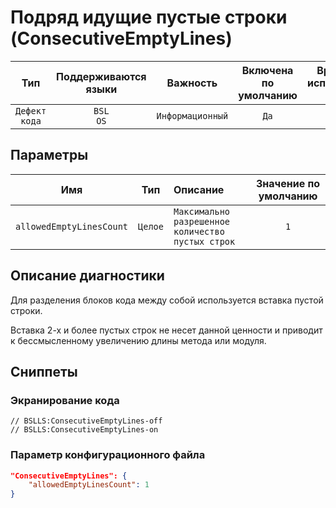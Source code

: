 # Подряд идущие пустые строки (ConsecutiveEmptyLines)

| Тип | Поддерживаются<br/>языки | Важность | Включена<br/>по умолчанию | Время на<br/>исправление (мин) | Тэги |
| :-: | :-: | :-: | :-: | :-: | :-: |
| `Дефект кода` | `BSL`<br/>`OS` | `Информационный` | `Да` | `1` | `badpractice` |

## Параметры 

| Имя | Тип | Описание | Значение по умолчанию |
| :-: | :-: | :-- | :-: |
| `allowedEmptyLinesCount` | `Целое` | ```Максимально разрешенное количество пустых строк``` | ```1``` |

<!-- Блоки выше заполняются автоматически, не трогать -->
## Описание диагностики
<!-- Описание диагностики заполняется вручную. Необходимо понятным языком описать смысл и схему работу -->

Для разделения блоков кода между собой используется вставка пустой строки. 

Вставка 2-х и более пустых строк не несет данной ценности и приводит к бессмысленному увеличению длины метода или модуля.

## Сниппеты

<!-- Блоки ниже заполняются автоматически, не трогать -->
### Экранирование кода

```bsl
// BSLLS:ConsecutiveEmptyLines-off
// BSLLS:ConsecutiveEmptyLines-on
```

### Параметр конфигурационного файла

```json
"ConsecutiveEmptyLines": {
    "allowedEmptyLinesCount": 1
}
```
